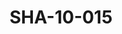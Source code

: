 ---
pid: SHA-10-015
title: SHA-10-015
language: ar
original_label: 
rights: شرحبيل احمد
location_of_original: شرحبيل احمد
photographer_or_studio: 
scanned_from: photograph 6.8 by 9.8
_date: 1969-1970
location: الخرطوم، العمارات
description: شرحبيل احمد وصديقينه
additional_notes: 
permission_display: 'yes'
on_server: 'no'
on_website: 'no'
permalink: /photopages/ar/SHA-10-015
layout: photo-page
---